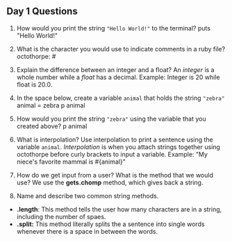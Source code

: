 ## Day 1 Questions

1. How would you print the string `"Hello World!"` to the terminal?
puts "Hello World!"

1. What is the character you would use to indicate comments in a ruby file?
octothorpe: #

1. Explain the difference between an integer and a float?
An *integer* is a whole number while a *float* has a decimal. Example: Integer is 20 while float is 20.0.

1. In the space below, create a variable `animal` that holds the string `"zebra"`
animal = zebra
p animal

1. How would you print the string `"zebra"` using the variable that you created above?
p animal

1. What is interpolation? Use interpolation to print a sentence using the variable `animal`.
*Interpolation* is when you attach strings together using octothorpe before curly brackets to input a variable. Example: "My niece's favorite mammal is #{animal}"

1. How do we get input from a user? What is the method that we would use?
We use the **gets.chomp** method, which gives back a string.

1. Name and describe two common string methods.
 - **.length**: This method tells the user how many characters are in a string, including the number of spaes.
-  **.split:** This method literally splits the a sentence into single words whenever there is a space in between the words.
